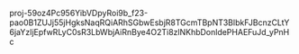 proj-59oz4Pc956YibVDpyRoi9b_f23-pao0B1ZUJj55jHgksNaqRQiARhSGbwEsbjR8TGcmTBpNT3BlbkFJBcnzCLtY6jaYzIjEpfwRLyC0sR3LbWbjAiRnBye4O2Ti8zlNKhbDonldePHAEFuJd_yPnHc
